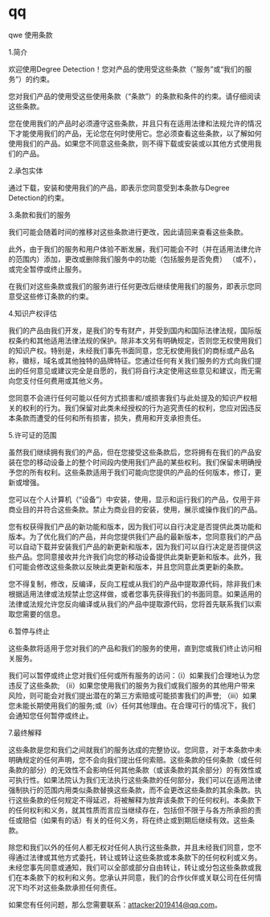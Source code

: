 # qq
qwe
使用条款





1.简介



欢迎使用Degree Detection！您对产品的使用受这些条款（“服务”或“我们的服务”）的约束。



您对我们产品的使用受这些使用条款（“条款”）的条款和条件的约束。请仔细阅读这些条款。



您在使用我们的产品时必须遵守这些条款，并且只有在适用法律和法规允许的情况下才能使用我们的产品，无论您在何时使用它。您必须查看这些条款，以了解如何使用我们的产品。如果您不同意这些条款，则不得下载或安装或以其他方式使用我们的产品。



2.承包实体



通过下载，安装和使用我们的产品，即表示您同意受到本条款与Degree Detection的约束。



3.条款和我们的服务



我们可能会随着时间的推移对这些条款进行更改，因此请回来查看这些条款。



此外，由于我们的服务和用户体验不断发展，我们可能会不时（并在适用法律允许的范围内）添加，更改或删除我们服务中的功能（包括服务是否免费） （或不），或完全暂停或终止服务。



在我们对这些条款或我们的服务进行任何更改后继续使用我们的服务，即表示您同意受这些修订条款的约束。



4.知识产权评估



我们的产品由我们开发，是我们的专有财产，并受到国内和国际法律法规，国际版权条约和其他适用法律法规的保护。除非本文另有明确规定，否则您无权使用我们的知识产权。特别是，未经我们事先书面同意，您无权使用我们的商标或产品名称，徽标，域名或其他独特的品牌特征。您通过任何有关我们服务的方式向我们提出的任何意见或建议完全是自愿的，我们将自行决定使用这些意见和建议，而无需向您支付任何费用或其他义务。



您同意不会进行任何可能以任何方式损害和/或损害我们与此处提及的知识产权相关的权利的行为。我们保留对此类未经授权的行为追究责任的权利，您应对因违反本条款而遭受的任何和所有损害，损失，费用和开支承担责任。



5.许可证的范围



虽然我们继续拥有我们的产品，但在您接受这些条款后，您将拥有在我们的产品安装在您的移动设备上的整个时间段内使用我们产品的某些权利。我们保留未明确授予您的所有权利。这些条款适用于我们可能向您提供的产品的任何版本，修订，更新或增强。



您可以在个人计算机（“设备”）中安装，使用，显示和运行我们的产品，仅用于非商业目的并符合这些条款。禁止为商业目的安装，使用，展示或操作我们的产品。



您有权获得我们产品的新功能和版本，因为我们可以自行决定是否提供此类功能和版本。为了优化我们的产品，并向您提供我们产品的最新版本，您同意我们的产品可以自动下载并安装我们产品的新更新和版本，因为我们可以自行决定是否提供这些产品。您同意接收并允许我们向您的移动设备提供此类新更新和版本。此外，我们可能会修改这些条款以反映此类更新和版本，并且您同意此类更新的条款。



您不得复制，修改，反编译，反向工程或从我们的产品中提取源代码，除非我们未根据适用法律或法规禁止您这样做，或者您事先获得我们的书面同意。如果适用的法律或法规允许您反向编译或从我们的产品中提取源代码，您将首先联系我们以索取您需要的信息。



6.暂停与终止



这些条款将适用于您对我们的产品和我们的服务的使用，直到您或我们终止访问相关服务。



我们可以暂停或终止您对我们任何或所有服务的访问：（i）如果我们合理地认为您违反了这些条款; （ii）如果您使用我们的服务为我们或我们服务的其他用户带来风险，则可能会对我们提出潜在的第三方索赔或可能损害我们的声誉; （iii）如果您未能长期使用我们的服务;或（iv）任何其他理由。在合理可行的情况下，我们会通知您任何暂停或终止。



7.最终解释



这些条款是您和我们之间就我们的服务达成的完整协议。您同意，对于本条款中未明确规定的任何声明，您不会向我们提出任何索赔。这些条款的任何条款（或任何条款的部分）的无效性不会影响任何其他条款（或该条款的其余部分）的有效性或可执行性。如果法院认为我们无法执行这些条款的任何部分，我们可以在适用法律强制执行的范围内用类似条款替换这些条款，而不会更改这些条款的其余条款。执行这些条款的任何规定不得延迟，将被解释为放弃该条款下的任何权利。本条款下的任何权利和义务，就其性质而言应当继续存在，包括但不限于与各方所承担的责任或赔偿（如果有的话）有关的任何义务，将在终止或到期后继续有效。这些条款。



除您和我们以外的任何人都无权对任何人执行这些条款，并且未经我们同意，您不得通过法律或其他方式委托，转让或转让这些条款或本条款下的任何权利或义务。未经您事先同意或通知，我们可以全部或部分自由转让，转让或分包这些条款或我们在本条款下的权利和义务。您承认并同意，我们的合作伙伴或关联公司在任何情况下均不对这些条款承担任何责任。



如果您有任何问题，那么您需要联系：attacker2019414@qq.com。
